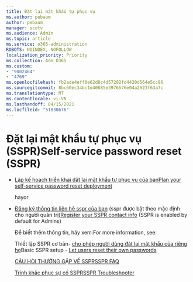 ```yaml
---
title: Đặt lại mật khẩu tự phục vụ
ms.author: pebaum
author: pebaum
manager: scotv
ms.audience: Admin
ms.topic: article
ms.service: o365-administration
ROBOTS: NOINDEX, NOFOLLOW
localization_priority: Priority
ms.collection: Adm_O365
ms.custom:
- "9002464"
- "4769"
ms.openlocfilehash: fb2ade4eff0e62d8c4d57202fd4420d564e5cc86
ms.sourcegitcommit: 8bc60ec34bc1e40685e3976576e04a2623f63a7c
ms.translationtype: MT
ms.contentlocale: vi-VN
ms.lasthandoff: 04/15/2021
ms.locfileid: "51830676"
---
```

# <a name="self-service-password-reset-sspr"></a><span data-ttu-id="4c114-102">Đặt lại mật khẩu tự phục vụ (SSPR)</span><span class="sxs-lookup"><span data-stu-id="4c114-102">Self-service password reset (SSPR)</span></span>

- [<span data-ttu-id="4c114-103">Lập kế hoạch triển khai đặt lại mật khẩu tự phục vụ của bạn</span><span class="sxs-lookup"><span data-stu-id="4c114-103">Plan your self-service password reset deployment</span></span>](https://go.microsoft.com/fwlink/?linkid=2142944)  

    <span data-ttu-id="4c114-104">hay</span><span class="sxs-lookup"><span data-stu-id="4c114-104">or</span></span>
- <span data-ttu-id="4c114-105">[Đăng ký thông tin liên hệ sspr của bạn](https://go.microsoft.com/fwlink/?linkid=849451) (sspr được bật theo mặc định cho người quản trị)</span><span class="sxs-lookup"><span data-stu-id="4c114-105">[Register your SSPR contact info](https://go.microsoft.com/fwlink/?linkid=849451) (SSPR is enabled by default for Admins)</span></span>

    <span data-ttu-id="4c114-106">Để biết thêm thông tin, hãy xem:</span><span class="sxs-lookup"><span data-stu-id="4c114-106">For more information, see:</span></span>

    <span data-ttu-id="4c114-107">Thiết lập SSPR cơ bản- [cho phép người dùng đặt lại mật khẩu của riêng họ](https://docs.microsoft.com/microsoft-365/admin/add-users/let-users-reset-passwords)</span><span class="sxs-lookup"><span data-stu-id="4c114-107">Basic SSPR setup - [Let users reset their own passwords](https://docs.microsoft.com/microsoft-365/admin/add-users/let-users-reset-passwords)</span></span>

    [<span data-ttu-id="4c114-108">CÂU HỎI THƯỜNG GẶP VỀ SSPR</span><span class="sxs-lookup"><span data-stu-id="4c114-108">SSPR FAQ</span></span>](https://docs.microsoft.com/azure/active-directory/authentication/active-directory-passwords-faq)

    [<span data-ttu-id="4c114-109">Trình khắc phục sự cố SSPR</span><span class="sxs-lookup"><span data-stu-id="4c114-109">SSPR Troubleshooter</span></span>](https://docs.microsoft.com/azure/active-directory/authentication/active-directory-passwords-troubleshoot)

